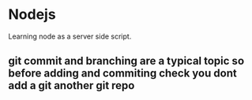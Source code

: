 # Nodejs
Learning node as a server side script.


## git commit and branching are a typical topic so before adding and commiting check you dont add a git another git repo

